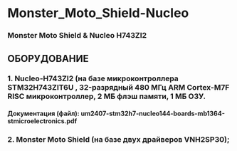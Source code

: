 # Monster_Moto_Shield-Nucleo
### Monster Moto Shield &amp; Nucleo H743ZI2

## ОБОРУДОВАНИЕ
### 1. Nucleo-H743ZI2 (на базе микроконтроллера STM32H743ZIT6U , 32-разрядный 480 МГц ARM Cortex-M7F RISC микроконтроллер, 2 МБ флэш памяти, 1 МБ ОЗУ.
####   Документация (файл): um2407-stm32h7-nucleo144-boards-mb1364-stmicroelectronics.pdf 
### 2. Monster Moto Shield (на базе двух драйверов VNH2SP30);
